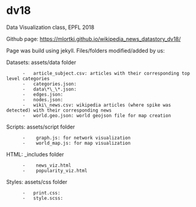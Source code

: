 # dv18
Data Visualization class, EPFL 2018

Github page:
https://mlortki.github.io/wikipedia_news_datastory_dv18/


Page was build using jekyll.
Files/folders modified/added by us:

Datasets: assets/data folder

          -   article_subject.csv: articles with their corresponding top level categories
          -   categories.json:          
          -   data\*\_\*.json:            
          -   edges.json:               
          -   nodes.json:               
          -   wiki\_news.csv: wikipedia articles (where spike was detected) with their corresponding news         
          -   world.geo.json: world geojson file for map creation         
          
Scripts:  assets/script folder

          -    graph.js: for network visualization
          -    world_map.js: for map visualization
          
HTML:     \_includes folder
 
          -    news_viz.html
          -    popularity_viz.html
                   

Styles:   assets/css folder

          -   print.css:                
          -   style.scss:     
